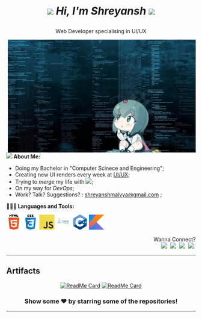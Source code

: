 <h1>
  <p align="center">
    <i
      ><img
        src="https://emojis.slackmojis.com/emojis/images/1547582922/5197/party_blob.gif?1547582922"
        width="30px"
      />
      Hi, I'm Shreyansh
      <img
        src="https://emojis.slackmojis.com/emojis/images/1547582922/5197/party_blob.gif?1547582922"
        width="30px"
      />
    </i>
  </p>
</h1>
<p align = "center">Web Developer specialising in UI/UX</p>
<img align="right" alt="GIF" src="assets/anime-1628890564788-7832.jpg"  width="500" height="auto" />

**<img src="https://emojis.slackmojis.com/emojis/images/1600706728/10521/meow_code.gif?1600706728" width="20px"> About Me:**

- Doing my Bachelor in "Computer Scinece and Engineering";
- Creating new UI renders every week at [UI/UX](https://github.com/shr3yy/UI-UX); 
- Trying to <i>merge</i> my life with <img
        src="https://upload.wikimedia.org/wikipedia/commons/3/3f/Git_icon.svg"
        width="20px"
      />;
- On my way for *DevOps*;
- Work? Talk? Suggestions? : shreyanshmalvya@gmail.com ;

**👨🏻‍💻 Languages and Tools:**  

<code><img height="40" src="https://raw.githubusercontent.com/github/explore/80688e429a7d4ef2fca1e82350fe8e3517d3494d/topics/html/html.png"></code>
<code><img height="40" src="https://raw.githubusercontent.com/github/explore/80688e429a7d4ef2fca1e82350fe8e3517d3494d/topics/css/css.png"></code>
<code><img height="40" src="https://raw.githubusercontent.com/github/explore/80688e429a7d4ef2fca1e82350fe8e3517d3494d/topics/javascript/javascript.png"></code>
<code><img height="40" src="https://raw.githubusercontent.com/github/explore/80688e429a7d4ef2fca1e82350fe8e3517d3494d/topics/java/java.png"></code>
<code><img height="40" src="https://raw.githubusercontent.com/github/explore/80688e429a7d4ef2fca1e82350fe8e3517d3494d/topics/cpp/cpp.png"></code>
<code><img height="40" src="https://raw.githubusercontent.com/github/explore/80688e429a7d4ef2fca1e82350fe8e3517d3494d/topics/kotlin/kotlin.png"></code>
 
 <p align = "right"> Wanna Connect? <br>
  <img height="30" src="https://github.com/shr3yy/shr3yy/blob/main/assets/dribbble.png">&nbsp;
  <img height="30" src="https://github.com/shr3yy/shr3yy/blob/main/assets/linkedin.png">&nbsp;
  <img height="30" src="https://github.com/shr3yy/shr3yy/blob/main/assets/instagram.png">&nbsp;
  <img height="30" src="https://github.com/shr3yy/shr3yy/blob/main/assets/spotify.png">&nbsp;
</p>

---
## Artifacts
<div align=center>

[![ReadMe Card](https://github-readme-stats.vercel.app/api/pin/?username=shr3yy&repo=UI-UX&theme=radical)](https://github.com/shr3yy/UI-UX)
[![ReadMe Card](https://github-readme-stats.vercel.app/api/pin/?username=shr3yy&repo=References&theme=vue-dark)](https://github.com/shr3yy/References)


</div>

<div align="center">

### Show some ❤️ by starring some of the repositories!
</div>

---
